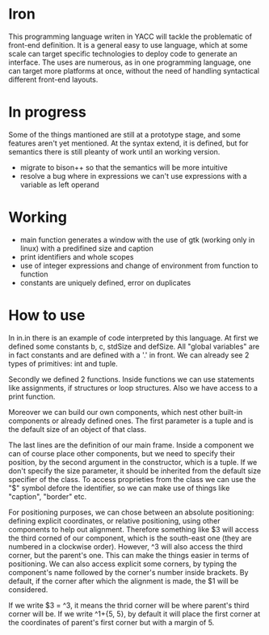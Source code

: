 # Iron

This programming language writen in YACC will tackle the problematic of front-end definition. It is a general easy to use language, which at some scale can target specific technologies to deploy code to generate an interface. The uses are numerous, as in one programming language, one can target more platforms at once, without the need of handling syntactical different front-end layouts. 

# In progress

Some of the things mantioned are still at a prototype stage, and some features aren't yet mentioned. At the syntax extend, it is defined, but for semantics there is still pleanty of work until an working version.

  - migrate to bison++ so that the semantics will be more intuitive
  - resolve a bug where in expressions we can't use expressions with a variable as left operand

# Working

  - main function generates a window with the use of gtk (working only in linux) with a predifined size and caption
  - print identifiers and whole scopes
  - use of integer expressions and change of environment from function to function
  - constants are uniquely defined, error on duplicates

# How to use

In in.in there is an example of code interpreted by this language. At first we defined some constants b, c, stdSize and defSize. All "global variables" are in fact constants and are defined with a '.' in front. We can already see 2 types of primitives: int and tuple.

Secondly we defined 2 functions. Inside functions we can use statements like assignments, if structures or loop structures. Also we have access to a print function.

Moreover we can build our own components, which nest other built-in components or already defined ones. The first parameter is a tuple and is the default size of an object of that class.

The last lines are the definition of our main frame. Inside a component we can of course place other components, but we need to specify their position, by the second argument in the constructor, which is a tuple. If we don't specify the size parameter, it should be inherited from the default size specifier of the class. To access proprieties from the class we can use the "$" symbol defore the identifier, so we can make use of things like "caption", "border" etc.

For positioning purposes, we can chose between an absolute positioning: defining explicit coordinates, or relative positioning, using other components to help out alignment. Therefore something like $3 will access the third corned of our component, which is the south-east one (they are numbered in a clockwise order). However, ^3 will also access the third corner, but the parent's one. This can make the things easier in terms of positioning. We can also access explicit some corners, by typing the component's name followed by the corner's number inside brackets. By default, if the corner after which the alignment is made, the $1 will be considered.

If we write $3 = ^3, it means the thrid corner will be where parent's third corner will be. If we write ^1+{5, 5}, by default it will place the first corner at the coordinates of parent's first corner but with a margin of 5.
